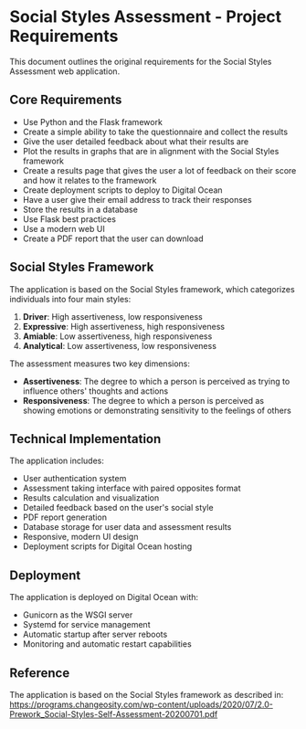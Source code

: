 # Social Styles Assessment - Project Requirements

This document outlines the original requirements for the Social Styles Assessment web application.

## Core Requirements

- Use Python and the Flask framework
- Create a simple ability to take the questionnaire and collect the results
- Give the user detailed feedback about what their results are
- Plot the results in graphs that are in alignment with the Social Styles framework
- Create a results page that gives the user a lot of feedback on their score and how it relates to the framework
- Create deployment scripts to deploy to Digital Ocean
- Have a user give their email address to track their responses
- Store the results in a database
- Use Flask best practices
- Use a modern web UI
- Create a PDF report that the user can download

## Social Styles Framework

The application is based on the Social Styles framework, which categorizes individuals into four main styles:

1. **Driver**: High assertiveness, low responsiveness
2. **Expressive**: High assertiveness, high responsiveness
3. **Amiable**: Low assertiveness, high responsiveness
4. **Analytical**: Low assertiveness, low responsiveness

The assessment measures two key dimensions:
- **Assertiveness**: The degree to which a person is perceived as trying to influence others' thoughts and actions
- **Responsiveness**: The degree to which a person is perceived as showing emotions or demonstrating sensitivity to the feelings of others

## Technical Implementation

The application includes:

- User authentication system
- Assessment taking interface with paired opposites format
- Results calculation and visualization
- Detailed feedback based on the user's social style
- PDF report generation
- Database storage for user data and assessment results
- Responsive, modern UI design
- Deployment scripts for Digital Ocean hosting

## Deployment

The application is deployed on Digital Ocean with:

- Gunicorn as the WSGI server
- Systemd for service management
- Automatic startup after server reboots
- Monitoring and automatic restart capabilities

## Reference

The application is based on the Social Styles framework as described in:
https://programs.changeosity.com/wp-content/uploads/2020/07/2.0-Prework_Social-Styles-Self-Assessment-20200701.pdf 